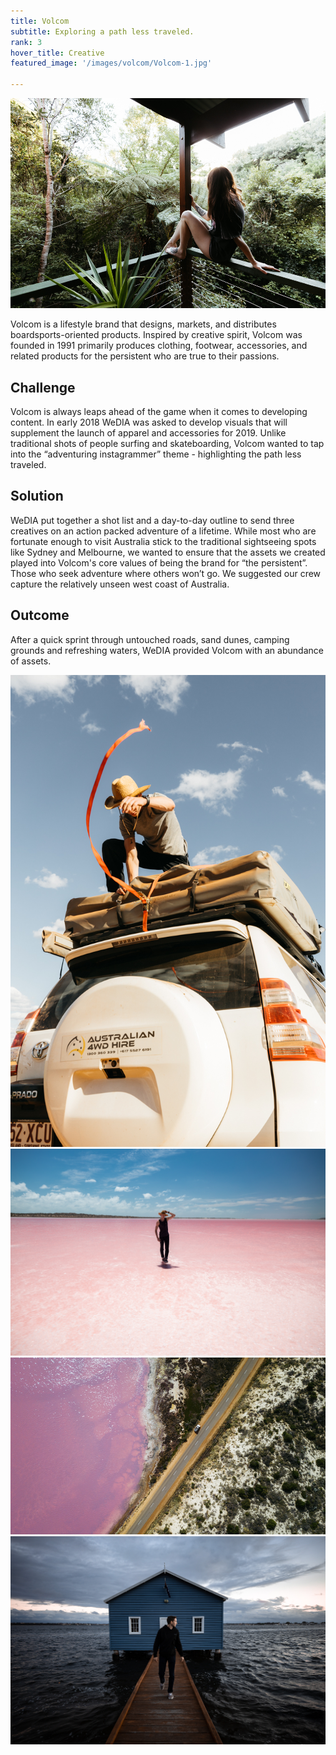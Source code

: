 ```yaml
---
title: Volcom
subtitle: Exploring a path less traveled.
rank: 3
hover_title: Creative
featured_image: '/images/volcom/Volcom-1.jpg'

---
```


![](/images/volcom/Volcom-2.jpg)

Volcom is a lifestyle brand that designs, markets, and distributes
boardsports-oriented products. Inspired by creative spirit, Volcom was founded
in 1991 primarily produces clothing, footwear, accessories, and related products
for the persistent who are true to their passions. 

## Challenge

Volcom is always leaps ahead of the game when it comes to developing content. In
early 2018 WeDIA was asked to develop visuals that will supplement the launch of
apparel and accessories for 2019. Unlike traditional shots of people surfing and
skateboarding, Volcom wanted to tap into the “adventuring instagrammer” theme -
highlighting the path less traveled. 

## Solution

WeDIA put together a shot list and a day-to-day outline to send three creatives
on an action packed adventure of a lifetime. While most who are fortunate enough
to visit Australia stick to the traditional sightseeing spots like Sydney and
Melbourne, we wanted to ensure that the assets we created played into Volcom's
core values of being the brand for “the persistent”. Those who seek adventure
where others won’t go. We suggested our crew capture the relatively unseen west
coast of Australia.

## Outcome

After a quick sprint through untouched roads, sand dunes, camping grounds and
refreshing waters, WeDIA provided Volcom with an abundance of assets.

<div class="gallery" data-columns="2">
	<img src="/images/volcom/Volcom-1.jpg">
	<img src="/images/volcom/Volcom-3.png">
	<img src="/images/volcom/Volcom-4.jpg">
	<img src="/images/volcom/Volcom-5.png">
</div>

